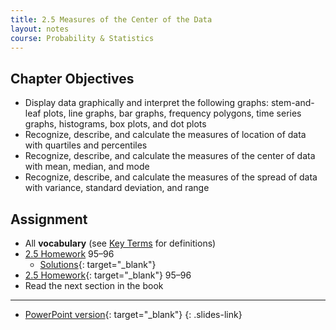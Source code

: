 ```yaml
---
title: 2.5 Measures of the Center of the Data
layout: notes
course: Probability & Statistics
---
```


## Chapter Objectives

- Display data graphically and interpret the following graphs: stem-and-leaf plots, line graphs, bar graphs, frequency polygons, time series graphs, histograms, box plots, and dot plots
- Recognize, describe, and calculate the measures of location of data with quartiles and percentiles
- Recognize, describe, and calculate the measures of the center of data with mean, median, and mode
- Recognize, describe, and calculate the measures of the spread of data with variance, standard deviation, and range

## Assignment

- All **vocabulary** (see [Key Terms](https://openstax.org/books/statistics/pages/1-key-terms) for definitions)
- [2.5 Homework](https://openstax.org/books/statistics/pages/2-homework#fs-idm59277808) 95–96
  - [Solutions](https://manville.instructure.com/courses/5660/files?preview=780645){: target="_blank"}
- [2.5 Homework](https://openstax.org/books/statistics/pages/2-homework#fs-idm59277808){: target="_blank"} 95–96
- Read the next section in the book

---

- [PowerPoint version](https://1drv.ms/p/c/c4097c61e06a2b97/EQk394y1aURJhezsLSb7MxUBitoBvEQoWSrhnBig5-uwpg?e=JcYCPB){: target="_blank"}
{: .slides-link}

